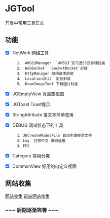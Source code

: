 # JGTool
开发中常用工具汇总

## 功能

- [x] NetWork  网络工具

        1、 AWSS3Manager  `AWSS3`亚马逊S3云存储封装
        2、 WebSocket  `SocketRocket`封装
        3、 HttpManager 网络请求封装
        4、 LocationUtil  定位封装
        5、 DownImageTool 下载图片封装
- [x] JGEmptyView 页面空视图 
- [x] JGToast Toast提示
- [x] StringAttribute 富文本简单使用
- [x] DEBUG 调试状态下的工具

        1、JGCreateModelFile 自动生成模型文件
        2、Log  打印中文 编码处理
        3、FPS 
- [x] Category 常用分类
- [x] CommonView 好用的自定义视图



## 网站收集
[网站收集](https://github.com/mengzhihun6/JGTool/blob/master/DescFile/SiteToCollect.md)
[前端网站收集](https://github.com/mengzhihun6/JGTool/blob/master/DescFile/H5.md)



### ~~~ 后期逐渐完善 ~~~
